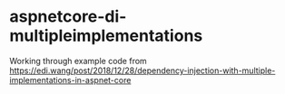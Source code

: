 # aspnetcore-di-multipleimplementations
Working through example code from https://edi.wang/post/2018/12/28/dependency-injection-with-multiple-implementations-in-aspnet-core
